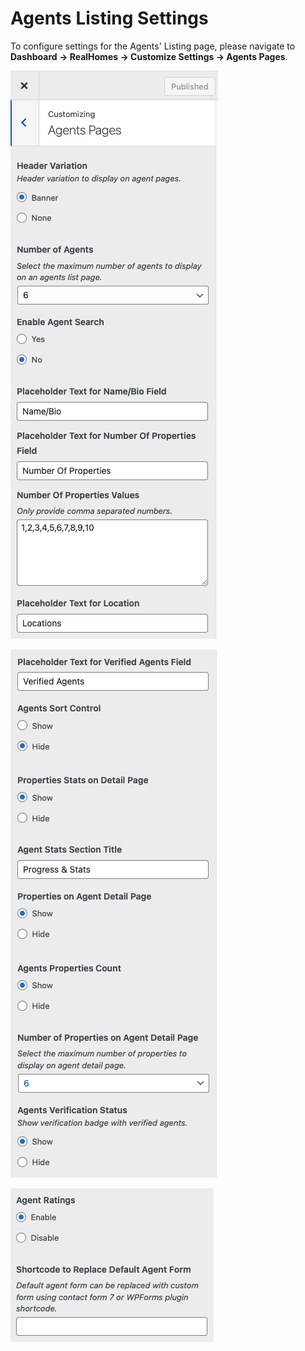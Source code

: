 # Agents Listing Settings

To configure settings for the Agents' Listing page, please navigate to **Dashboard → RealHomes → Customize Settings → Agents Pages**.

![Agents Listing Settings](images/agents/agents-listing-settings-one.png)

![Agents Listing Settings](images/agents/agents-listing-settings-two.png)

![Agents Listing Settings](images/agents/agents-listing-settings-three.png)
